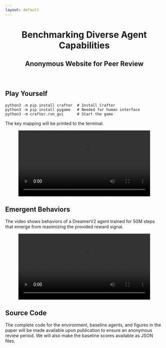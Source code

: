 ```yaml
---
layout: default
---
```


<center style="margin-bottom: 5em">
<h1>Benchmarking Diverse Agent Capabilities</h1>
<h2>Anonymous Website for Peer Review</h2>
</center>

## Play Yourself

```
python3 -m pip install crafter  # Install Crafter
python3 -m pip install pygame   # Needed for human interface
python3 -m crafter.run_gui      # Start the game
```

The key mapping will be printed to the terminal.

<p style="text-align: center">
<video controls style="width: 30em">
<source src="video.mp4"/>
</video>
</p>

## Emergent Behaviors

The video shows behaviors of a DreamerV2 agent trained for 50M steps that
emerge from maximizing the provided reward signal.

<p style="text-align: center">
<video controls style="width: 30em">
<source src="emergent.mp4"/>
</video>
</p>

## Source Code

The complete code for the environment, baseline agents, and figures in the
paper will be made available upon publication to ensure an anonymous review
period. We will also make the baseline scores available as JSON files.

